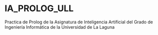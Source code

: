 # IA_PROLOG_ULL
Practica de Prolog de la Asignatura de Inteligencia Artificial del Grado de Ingeniería Informática de la Universidad de La Laguna
